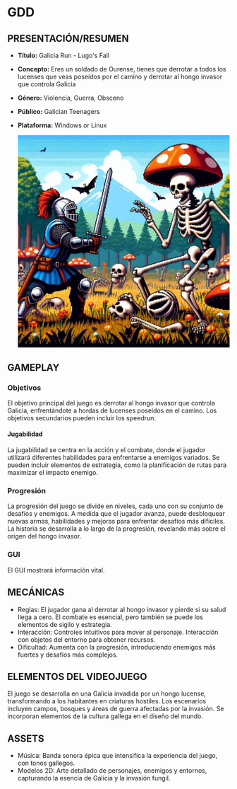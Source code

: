 # GDD

## PRESENTACIÓN/RESUMEN

- **Título:** Galicia Run - Lugo's Fall
- **Concepto:** Eres un soldado de Ourense, tienes que derrotar a todos los lucenses que veas poseídos por el camino y derrotar al hongo invasor que controla Galicia
- **Género:** Violencia, Guerra, Obsceno
- **Público:** Galician Teenagers
- **Plataforma:** Windows or Linux

  ![Poster](IMG/PosterInicial.jpg)

## GAMEPLAY

### Objetivos

El objetivo principal del juego es derrotar al hongo invasor que controla Galicia, enfrentándote a hordas de lucenses poseídos en el camino. Los objetivos secundarios pueden incluir los speedrun.

#### Jugabilidad

La jugabilidad se centra en la acción y el combate, donde el jugador utilizará diferentes habilidades para enfrentarse a enemigos variados. Se pueden incluir elementos de estrategia, como la planificación de rutas para maximizar el impacto enemigo.

### Progresión

La progresión del juego se divide en niveles, cada uno con su conjunto de desafíos y enemigos. A medida que el jugador avanza, puede desbloquear nuevas armas, habilidades y mejoras para enfrentar desafíos más difíciles. La historia se desarrolla a lo largo de la progresión, revelando más sobre el origen del hongo invasor.

### GUI

El GUI mostrará información vital.

## MECÁNICAS

- Reglas: El jugador gana al derrotar al hongo invasor y pierde si su salud llega a cero. El combate es esencial, pero también se puede los elementos de sigilo y estrategia.
- Interacción: Controles intuitivos para mover al personaje. Interacción con objetos del entorno para obtener recursos.
- Dificultad: Aumenta con la progresión, introduciendo enemigos más fuertes y desafíos más complejos.

## ELEMENTOS DEL VIDEOJUEGO

El juego se desarrolla en una Galicia invadida por un hongo lucense, transformando a los habitantes en criaturas hostiles. Los escenarios incluyen campos, bosques y áreas de guerra afectadas por la invasión. Se incorporan elementos de la cultura gallega en el diseño del mundo.

## ASSETS

- Música: Banda sonora épica que intensifica la experiencia del juego, con tonos gallegos.
- Modelos 2D: Arte detallado de personajes, enemigos y entornos, capturando la esencia de Galicia y la invasión fungil.
